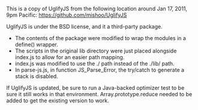 This is a copy of UglifyJS from the following location around Jan 17, 2011, 9pm Pacific:
https://github.com/mishoo/UglifyJS

UglifyJS is under the BSD license, and it a third-party package.

* The contents of the package were modified to wrap the modules in a define() wrapper.
* The scripts in the original lib directory were just placed alongside index.js to allow for an easier path mapping.
* index.js was modified to use the ./ path instead of the ./lib/ path.
* In parse-js.js, in function JS_Parse_Error, the try/catch to generate a stack is disabled.

If UglifyJS is updated, be sure to run a Java-backed optimizer test to be sure
it still works in that environment. Array.prototype.reduce needed to be added
to get the existing version to work.